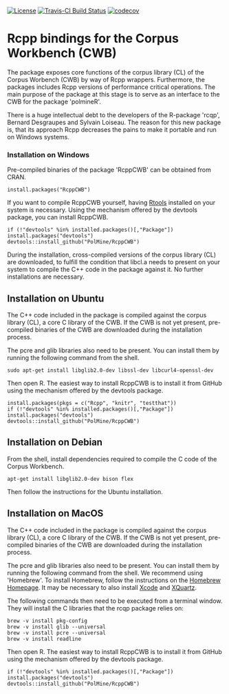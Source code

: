[![License](https://img.shields.io/aur/license/yaourt.svg)](http://www.gnu.org/licenses/gpl-3.0.html)
[![Travis-CI Build Status](https://api.travis-ci.org/PolMine/cwbtools.svg?branch=master)](https://travis-ci.org/PolMine/cwbtools)
[![codecov](https://codecov.io/gh/PolMine/cwbtools/branch/master/graph/badge.svg)](https://codecov.io/gh/PolMine/cwbtools/branch/master)


# Rcpp bindings for the Corpus Workbench (CWB)

The package exposes core functions of the corpus library (CL) of the Corpus Worbench (CWB) by way of Rcpp wrappers. Furthermore, the packages includes Rcpp versions of performance critical operations. The main purpose of the package at this stage is to serve as an interface to the CWB for the package 'polmineR'.

There is a huge intellectual debt to the developers of the R-package 'rcqp', Bernard Desgraupes and Sylvain Loiseau. The reason for this new package is, that its approach Rcpp decreases the pains to make it portable and run on Windows systems.


### Installation on Windows

Pre-compiled binaries of the package 'RcppCWB' can be obtained from CRAN.

```{r}
install.packages("RcppCWB")
```

If you want to compile RcppCWB yourself, having [Rtools](https://cran.r-project.org/bin/windows/Rtools/) installed on your system is necessary. Using the mechanism offered by the devtools package, you can install RcppCWB.

```{r}
if (!"devtools" %in% installed.packages()[,"Package"]) install.packages("devtools")
devtools::install_github("PolMine/RcppCWB")
```

During the installation, cross-compiled versions of the corpus library (CL) are downloaded, to fulfill the condition that libcl.a needs to present on your system to compile the C++ code in the package against it. No further installations are necessary.


## Installation on Ubuntu

The C++ code included in the package is compiled against the corpus library (CL), a core C library of the CWB. If the CWB is not yet present, pre-compiled binaries of the CWB are downloaded during the installation process.

The pcre and glib libraries also need to be present. You can install them by running the following command from the shell.

```{sh}
sudo apt-get install libglib2.0-dev libssl-dev libcurl4-openssl-dev
```

Then open R. The easiest way to install RcppCWB is to install it from GitHub using the mechanism offered by the devtools package.

```{r}
install.packages(pkgs = c("Rcpp", "knitr", "testthat"))
if (!"devtools" %in% installed.packages()[,"Package"]) install.packages("devtools")
devtools::install_github("PolMine/RcppCWB")
```

## Installation on Debian

From the shell, install dependencies required to compile the C code of the Corpus Workbench.

```{sh}
apt-get install libglib2.0-dev bison flex
```

Then follow the instructions for the Ubuntu installation.

## Installation on MacOS

The C++ code included in the package is compiled against the corpus library (CL), a core C library of the CWB. If the CWB is not yet present, pre-compiled binaries of the CWB are downloaded during the installation process.

The pcre and glib libraries also need to be present. You can install them by running the following command from the shell. We recommend using 'Homebrew'. To install Homebrew, follow the instructions on the [Homebrew Homepage](https://brew.sh/index_de.html). It may be necessary to also install [Xcode](https://developer.apple.com/xcode/) and [XQuartz](https://www.xquartz.org).

The following commands then need to be executed from a terminal window. They will install the C libraries that the rcqp package relies on:

```{sh}
brew -v install pkg-config
brew -v install glib --universal
brew -v install pcre --universal
brew -v install readline
```

Then open R. The easiest way to install RcppCWB is to install it from GitHub using the mechanism offered by the devtools package.

```{r}
if (!"devtools" %in% installed.packages()[,"Package"]) install.packages("devtools")
devtools::install_github("PolMine/RcppCWB")
```
